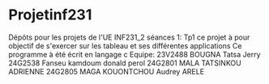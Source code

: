 # Projetinf231
Dépôts pour les projets de l'UE INF231_2 
séances 1:
Tp1
ce projet à pour objectif de s'exercer sur les tableau et ses différentes applications 
Ce programme à été écrit en langage c
Equipe:
23V2488 BOUGNA Tatsa Jerry
24G2538 Fanseu kamdoum donald perol 
24G2801 MALA TATSINKOU ADRIENNE 
24G2805 MAGA KOUONTCHOU Audrey ARELE